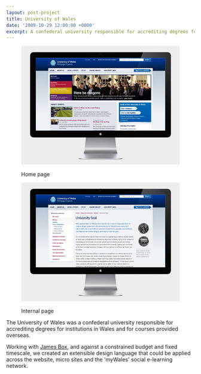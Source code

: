 ```yaml
---
layout: post-project
title: University of Wales
date: '2009-10-29 12:00:00 +0000'
excerpt: A confederal university responsible for accrediting degrees for institutions in Wales as well as for courses provided overseas.
---
```

<div class="slides">
    <figure>
        <img src="/assets/images/portfolio/university_of_wales/0.jpg" alt=""/>
        <figcaption>
            <p>Home page</p>
        </figcaption>
    </figure>
    <figure>
        <img src="/assets/images/portfolio/university_of_wales/1.jpg" alt=""/>
        <figcaption>
            <p>Internal page</p>
        </figcaption>
    </figure>
</div>

The University of Wales was a confederal university responsible for accrediting degrees for institutions in Wales and for courses provided overseas.

Working with [James Box][1], and against a constrained budget and fixed timescale, we created an extensible design language that could be applied across the website, micro sites and the 'myWales' social e-learning network.

[1]: http://clearleft.com/is/james-box/